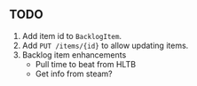 ## TODO
1. Add item id to `BacklogItem`.
2. Add `PUT /items/{id}` to allow updating items.
3. Backlog item enhancements
   * Pull time to beat from HLTB
   * Get info from steam?